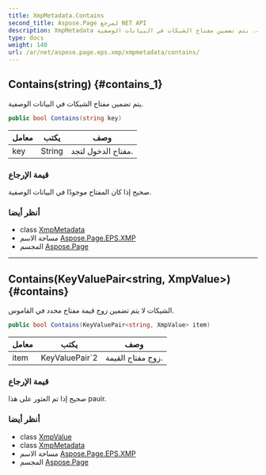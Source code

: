 ```yaml
---
title: XmpMetadata.Contains
second_title: Aspose.Page لمرجع NET API
description: XmpMetadata طريقة. يتم تضمين مفتاح الشيكات في البيانات الوصفية.
type: docs
weight: 140
url: /ar/net/aspose.page.eps.xmp/xmpmetadata/contains/
---
```

## Contains(string) {#contains_1}

يتم تضمين مفتاح الشيكات في البيانات الوصفية.

```csharp
public bool Contains(string key)
```

| معامل | يكتب | وصف |
| --- | --- | --- |
| key | String | مفتاح الدخول لتجد. |

### قيمة الإرجاع

صحيح إذا كان المفتاح موجودًا في البيانات الوصفية.

### أنظر أيضا

* class [XmpMetadata](../)
* مساحة الاسم [Aspose.Page.EPS.XMP](../../xmpmetadata/)
* المجسم [Aspose.Page](../../../)

---

## Contains(KeyValuePair&lt;string, XmpValue&gt;) {#contains}

الشيكات لا يتم تضمين زوج قيمة مفتاح محدد في القاموس.

```csharp
public bool Contains(KeyValuePair<string, XmpValue> item)
```

| معامل | يكتب | وصف |
| --- | --- | --- |
| item | KeyValuePair`2 | زوج مفتاح القيمة. |

### قيمة الإرجاع

صحيح إذا تم العثور على هذا pauir.

### أنظر أيضا

* class [XmpValue](../../xmpvalue/)
* class [XmpMetadata](../)
* مساحة الاسم [Aspose.Page.EPS.XMP](../../xmpmetadata/)
* المجسم [Aspose.Page](../../../)


